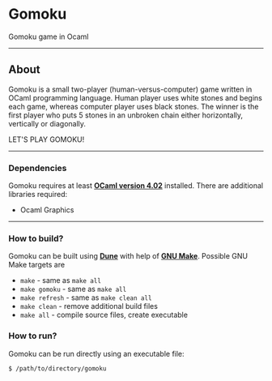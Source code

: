 # Gomoku
Gomoku game in Ocaml

----

## About
Gomoku is a small two-player (human-versus-computer) game written in OCaml programming language. Human player uses white stones and begins each game, whereas computer player uses black stones. The winner is the first player who puts 5 stones in an unbroken chain either horizontally, vertically or diagonally.

LET'S PLAY GOMOKU!

----

### Dependencies
Gomoku requires at least **[OCaml version 4.02](https://ocaml.org/docs/install.html)** installed. There are additional libraries required:
+ Ocaml Graphics

----

### How to build?
Gomoku can be built using **[Dune](https://dune.build/)** with help of **[GNU Make](https://www.gnu.org/software/make/)**. Possible GNU Make targets are
+ `make` - same as `make all`
+ `make gomoku` - same as `make all`
+ `make refresh` - same as `make clean all`
+ `make clean` - remove additional build files
+ `make all` - compile source files, create executable

### How to run?
Gomoku can be run directly using an executable file:
```sh
$ /path/to/directory/gomoku
```
